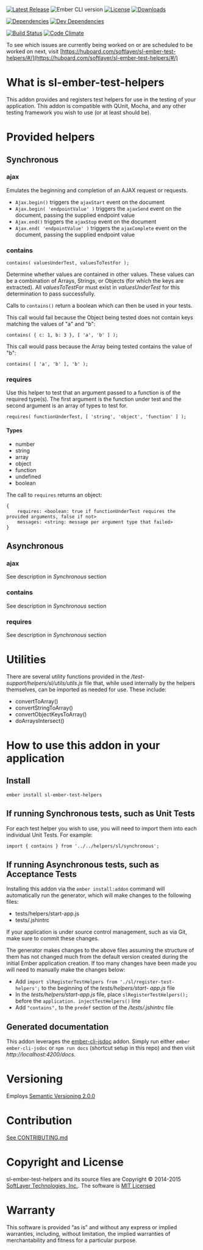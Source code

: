 
[![Latest Release](https://img.shields.io/github/release/softlayer/sl-ember-test-helpers.svg)](https://github.com/softlayer/sl-ember-test-helpers/releases) ![Ember CLI version](https://img.shields.io/badge/ember%20cli-1.13.8-blue.svg) [![License](https://img.shields.io/npm/l/sl-ember-test-helpers.svg)](LICENSE.md) [![Downloads](https://img.shields.io/npm/dm/sl-ember-test-helpers.svg)](https://www.npmjs.com/package/sl-ember-test-helpers)

[![Dependencies](https://img.shields.io/david/softlayer/sl-ember-test-helpers.svg)](https://david-dm.org/softlayer/sl-ember-test-helpers) [![Dev Dependencies](https://img.shields.io/david/dev/softlayer/sl-ember-test-helpers.svg)](https://david-dm.org/softlayer/sl-ember-test-helpers#info=devDependencies)

[![Build Status](https://img.shields.io/travis/softlayer/sl-ember-test-helpers/master.svg)](https://travis-ci.org/softlayer/sl-ember-test-helpers) [![Code Climate](https://img.shields.io/codeclimate/github/softlayer/sl-ember-test-helpers.svg)](https://codeclimate.com/github/softlayer/sl-ember-test-helpers)

To see which issues are currently being worked on or are scheduled to be worked on next, visit [https://huboard.com/softlayer/sl-ember-test-helpers/#/](https://huboard.com/softlayer/sl-ember-test-helpers/#/)


# What is sl-ember-test-helpers

This addon provides and registers test helpers for use in the testing of your application.  This addon is compatible with QUnit, Mocha, and any other testing framework you wish to use (or at least should be).



# Provided helpers

## Synchronous

### ajax

Emulates the beginning and completion of an AJAX request or requests.

* `Ajax.begin()` triggers the `ajaxStart` event on the document
* `Ajax.begin( 'endpointValue' )` triggers the `ajaxSend` event on the document, passing the supplied endpoint value
* `Ajax.end()` triggers the `ajaxStop` event on the document
* `Ajax.end( 'endpointValue' )` triggers the `ajaxComplete` event on the document, passing the supplied endpoint
value


### contains

```
contains( valuesUnderTest, valuesToTestFor );
```

Determine whether values are contained in other values.  These values can be a combination of Arrays, Strings, or
Objects (for which the keys are extracted).  All *valuesToTestFor* must exist in *valuesUnderTest* for this
determination to pass successfully.

Calls to `contains()` return a boolean which can then be used in your tests.

This call would fail because the Object being tested does not contain keys matching the values of "a" and "b":

```
contains( { c: 1, b: 3 }, [ 'a', 'b' ] );
```

This call would pass because the Array being tested contains the value of "b":

```
contains( [ 'a', 'b' ], 'b' );
```

### requires

Use this helper to test that an argument passed to a function is of the required type(s).  The first argument is the
function under test and the second argument is an array of types to test for.

```
requires( functionUnderTest, [ 'string', 'object', 'function' ] );
```

#### Types

* number
* string
* array
* object
* function
* undefined
* boolean

The call to `requires` returns an object:

```
{
    requires: <boolean: true if functionUnderTest requires the provided arguments, false if not>
    messages: <string: message per argument type that failed>
}
```


## Asynchronous

### ajax

See description in *Synchronous* section

### contains

See description in *Synchronous* section

### requires

See description in *Synchronous* section



# Utilities

There are several utility functions provided in the */test-support/helpers/sl/utils/utils.js* file that, while used
internally by the helpers themselves, can be imported as needed for use.  These include:

* convertToArray()
* convertStringToArray()
* convertObjectKeysToArray()
* doArraysIntersect()



# How to use this addon in your application

## Install

```
ember install sl-ember-test-helpers
```

## If running Synchronous tests, such as Unit Tests

For each test helper you wish to use, you will need to import them into each individual Unit Tests. For example:

```
import { contains } from '../../helpers/sl/synchronous';
```

## If running Asynchronous tests, such as Acceptance Tests

Installing this addon via the `ember install:addon` command will automatically run the generator, which will make
changes to the following files:

* tests/helpers/start-app.js
* tests/.jshintrc

If your application is under source control management, such as via Git, make sure to commit these changes.

The generator makes changes to the above files assuming the structure of them has not changed much from the default
version created during the initial Ember application creation.  If too many changes have been made you will need to
manually make the changes below:

* Add `import slRegisterTestHelpers from './sl/register-test-helpers';` to the beginning of the *tests/helpers/start-
app.js* file
* In the *tests/helpers/start-app.js* file, place `slRegisterTestHelpers();` before the `application.
injectTestHelpers()` line
* Add `"contains",` to the `predef` section of the */tests/.jshintrc* file

## Generated documentation

This addon leverages the [ember-cli-jsdoc](https://github.com/softlayer/ember-cli-jsdoc) addon.  Simply run either
`ember ember-cli-jsdoc` or `npm run docs` (shortcut setup in this repo) and then visit *http://localhost:4200/docs*.



# Versioning
Employs [Semantic Versioning 2.0.0](http://semver.org/)


# Contribution
[See CONTRIBUTING.md](https://github.com/softlayer/sl-ember-test-helpers/blob/master/CONTRIBUTING.md)


# Copyright and License
sl-ember-test-helpers and its source files are Copyright © 2014-2015
[SoftLayer Technologies, Inc.](http://www.softlayer.com/). The software is
[MIT Licensed](https://github.com/softlayer/sl-ember-test-helpers/blob/master/LICENSE.md)



# Warranty
This software is provided “as is” and without any express or implied warranties, including, without limitation, the
implied warranties of merchantability and fitness for a particular purpose.
